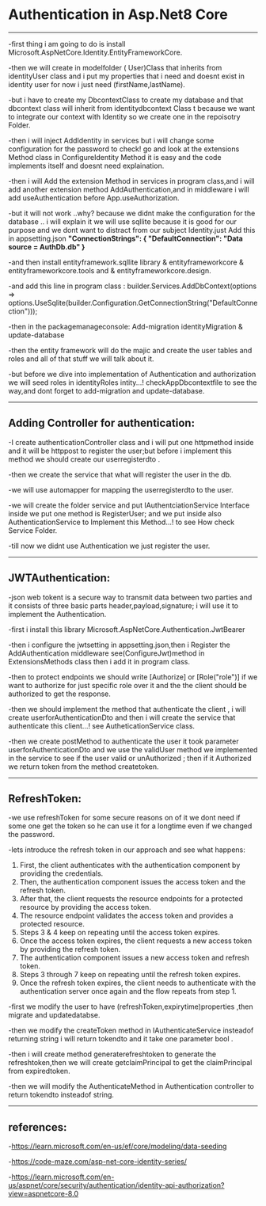 <h1><b>Authentication in Asp.Net8 Core</b></h1>
<hr/>

  
-first thing i am going to do is install	Microsoft.AspNetCore.Identity.EntityFrameworkCore.

-then we will create in modelfolder ( User)Class that inherits from identityUser class and i put my properties that i need and doesnt exist in identity user for now i just need (firstName,lastName).

-but i have to create my DbcontextClass to create my database
and that dbcontext class will inherit from identitydbcontext Class t because we want to integrate our context with Identity so we create one in the repoisotry Folder.

-then i will inject AddIdentity in services but i will change some configuration for the password to check! go and look at the extensions Method class in ConfigureIdentity Method it is easy and the code implements itself and doesnt need explaination.

-then i will Add the extension Method in services in program class,and i will add another extension method AddAuthentication,and in middleware i will add useAuthentication before App.useAuthorization.

-but it will not work ..why? because we didnt make the configuration for the database .. i will explain it we will use sqllite because it is good for our purpose and we dont want to distract from our subject Identity.just Add this in appsetting.json
 <b>"ConnectionStrings": {
  "DefaultConnection": "Data source = AuthDb.db"
}</b>

-and then install entityframework.sqllite library & entityframeworkcore & entityframeworkcore.tools and & entityframeworkcore.design.

-and add this line in program class :
builder.Services.AddDbContext<AppDbContext>(options => options.UseSqlite(builder.Configuration.GetConnectionString("DefaultConnection")));

-then in the packagemanageconsole:
Add-migration identityMigration   & update-database 

-then the entity framework will do the majic and create the user tables and roles and all of that stuff we will talk about it.

-but before we dive into implementation of Authentication and authorization we will seed roles in identityRoles intity...! checkAppDbcontextfile to see the way,and dont forget to add-migration and update-database.


<hr/>
<h2>Adding Controller for authentication:</h2>

-I create authenticationController class and i will put one httpmethod inside and it will be httppost to register the user;but before i implement this method we should create our userregisterdto .

-then we create the service that what will register the user in the db.

-we will use automapper for mapping the userregisterdto to the user.

-we will create the folder service and put IAuthentciationService Interface inside we put one method is RegisterUser; and we put inside also AuthenticationService to Implement this Method...! to see How check Service Folder.

-till now we didnt use Authentication we just register the user.

<hr/>
<h2>JWTAuthentication:</h2>

-json web tokent is a secure way to transmit data between two parties and it consists of three basic parts header,payload,signature; i will use it to implement the Authentication.

-first i install this library Microsoft.AspNetCore.Authentication.JwtBearer

-then i configure the jwtsetting in appsetting.json,then i Register the AddAuthentication middleware see(ConfigureJwt)method in ExtensionsMethods class then i add it in program class.

-then to protect endpoints we should write [Authorize] or [Role("role")] if we want to authorize for just specific role 
over it  and the the client should be authorized to get the response.

-then we should implement the method that authenticate the client , i will create userforAuthenticationDto and then i will create the service that authenticate this client...! see AutheticationService class.

-then we create postMethod to authenticate the user it took parameter userforAuthenticationDto and we use the validUser method we implemented in the service to see if the user valid or unAuthorized ; then if it Authorized we return token from the method createtoken.
<hr/>

<h2>RefreshToken:</h2>

-we use refreshToken for some secure reasons on of it we dont need if some one get the token so he can use it for a longtime
even if we changed the password.

-lets introduce the refresh token in our approach and see what happens:
	
1. First, the client authenticates with the authentication component by 
providing the credentials.
2. Then, the authentication component issues the access token and 
the refresh token.
3. After that, the client requests the resource endpoints for a protected 
resource by providing the access token.
4. The resource endpoint validates the access token and provides a 
protected resource.
5. Steps 3 & 4 keep on repeating until the access token expires.
6. Once the access token expires, the client requests a new access 
token by providing the refresh token.
7. The authentication component issues a new access token and 
refresh token.
8. Steps 3 through 7 keep on repeating until the refresh token expires.
9. Once the refresh token expires, the client needs to authenticate 
with the authentication server once again and the flow repeats from 
step 1.

-first we modify the user to have (refreshToken,expirytime)properties ,then migrate and updatedatabse.

-then we modify the createToken method in IAuthenticateService insteadof returning string i will return tokendto and it take one parameter bool .

-then i will create method generaterefreshtoken to generate the refreshtoken,then we will create getclaimPrincipal to get the claimPrincipal from expiredtoken.

-then we will modify the AuthenticateMethod in Authentication controller to return tokendto insteadof string.

<hr/>

<h2>references:</h2>

-https://learn.microsoft.com/en-us/ef/core/modeling/data-seeding

-https://code-maze.com/asp-net-core-identity-series/

-https://learn.microsoft.com/en-us/aspnet/core/security/authentication/identity-api-authorization?view=aspnetcore-8.0
